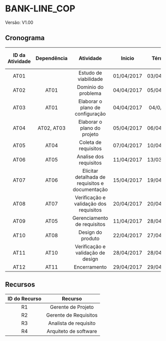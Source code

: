 # BANK-LINE_COP 

Versão: V1.00 

## Cronograma


| ID da Atividade | Dependência | Atividade | Inicio | Término | Tempo Previsto (dias) | Recurso |
|:---------------:|:-----------:|:---------:|:------:|:-------:|:---------------------:|:-------:|
| AT01 |                  | Estudo de viabilidade       | 01/04/2017 | 03/04/2017 | 2 | R1 |
| AT02 |          AT01        | Dominio do problema            | 04/04/2017 | 05/04/2017 | 2 | R1, R2, R4 |
| AT03 |           AT01       | Elaborar o plano de configuração             | 04/04/2017 | 04/0/2017 | 1 | R1 |
| AT04 | AT02, AT03 | Elaborar o plano do projeto           | 05/04/2017 | 06/04/2017 | 2 | R1 |
| AT05 | AT04             |Coleta de requisitos             | 07/04/2017 | 10/04/2017 | 3 | R2, R3 |
| AT06 | AT05             | Analise dos requisitos | 11/04/2017 | 13/03/2017 | 3 | R2, R3 |
| AT07 | AT06             | Elicitar detalhada de requisitos e documentação      | 15/04/2017 | 19/04/2017 | 4 | R3 |
| AT08 | AT07             | Verificação e validação dos requisitos                 | 20/04/2017 | 20/04/2017 | 1 | R1, R2, R4 |
| AT09 | AT05             | Gerenciamento de requisitos           | 11/04/2017 | 28/04/2017 | 14 | R2 |
| AT10 | AT08             | Design do produto       | 22/04/2017 | 27/04/2017 | 5 | R4 |
| AT11 | AT10 | Verificação e validação de design         | 28/04/2017 | 28/04/2017 | 1 | R1, R4 |
| AT12 | AT11             | Encerramento | 29/04/2017 | 29/04/2017 | 1 | R1 |


## Recursos

| ID do Recurso | Recurso |
|:-------------:|:-------:|
| R1 | Gerente de Projeto |
| R2 | Gerente de Requisitos |
| R3 | Analista de requisito |
| R4 | Arquiteto de software |

